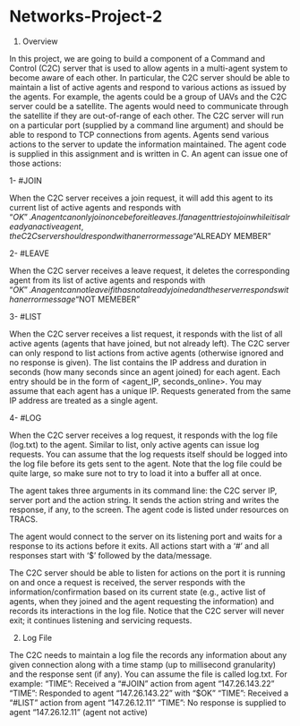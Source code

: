 # Networks-Project-2

1. Overview

In this project, we are going to build a component of a Command and Control (C2C)
server that is used to allow agents in a multi-agent system to become aware of each
other. In particular, the C2C server should be able to maintain a list of active agents and
respond to various actions as issued by the agents. For example, the agents could be a
group of UAVs and the C2C server could be a satellite. The agents would need to
communicate through the satellite if they are out-of-range of each other. The C2C
server will run on a particular port (supplied by a command line argument) and should
be able to respond to TCP connections from agents. Agents send various actions to the
server to update the information maintained. The agent code is supplied in this
assignment and is written in C. An agent can issue one of those actions:

1- #JOIN

When the C2C server receives a join request, it will add this agent to its current
list of active agents and responds with “$OK”. An agent can only join once before
it leaves. If an agent tries to join while it is already an active agent, the C2C
server should respond with an error message “$ALREADY MEMBER”

2- #LEAVE

When the C2C server receives a leave request, it deletes the corresponding
agent from its list of active agents and responds with “$OK”. An agent cannot
leave if it has not already joined and the server responds with an error message
“$NOT MEMEBER”

3- #LIST

When the C2C server receives a list request, it responds with the list of all active
agents (agents that have joined, but not already left). The C2C server can only
respond to list actions from active agents (otherwise ignored and no response is
given). The list contains the IP address and duration in seconds (how many
seconds since an agent joined) for each agent. Each entry should be in the form 
of <agent_IP, seconds_online>. You may assume that each agent has a unique
IP. Requests generated from the same IP address are treated as a single agent.

4- #LOG

When the C2C server receives a log request, it responds with the log file (log.txt)
to the agent. Similar to list, only active agents can issue log requests. You can
assume that the log requests itself should be logged into the log file before its
gets sent to the agent. Note that the log file could be quite large, so make sure
not to try to load it into a buffer all at once.

The agent takes three arguments in its command line: the C2C server IP, server port
and the action string. It sends the action string and writes the response, if any, to the
screen. The agent code is listed under resources on TRACS.

The agent would connect to the server on its listening port and waits for a response to
its actions before it exits. All actions start with a ‘#’ and all responses start with ‘$’
followed by the data/message.

The C2C server should be able to listen for actions on the port it is running on and once
a request is received, the server responds with the information/confirmation based on its
current state (e.g., active list of agents, when they joined and the agent requesting the
information) and records its interactions in the log file. Notice that the C2C server will
never exit; it continues listening and servicing requests.

2. Log File

The C2C needs to maintain a log file the records any information about any given
connection along with a time stamp (up to millisecond granularity) and the response
sent (if any). You can assume the file is called log.txt. For example:
“TIME”: Received a “#JOIN” action from agent “147.26.143.22”
“TIME”: Responded to agent “147.26.143.22” with “$OK”
“TIME”: Received a “#LIST” action from agent “147.26.12.11”
“TIME”: No response is supplied to agent “147.26.12.11” (agent not active)
